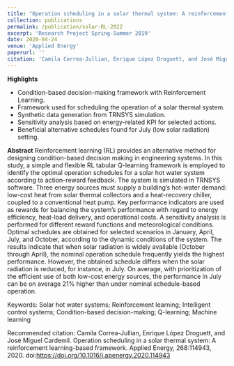 ```yaml
---
title: "Operation scheduling in a solar thermal system: A reinforcement learning-based framework"
collection: publications
permalink: /publication/solar-RL-2022
excerpt: 'Research Project Spring-Summer 2019'
date: 2020-04-24
venue: 'Applied Energy'
paperurl: ''
citation: 'Camila Correa-Jullian, Enrique López Droguett, and José Miguel Cardemil. Operation scheduling in a solar thermal system: A reinforcement learning-based framework. Applied Energy, 268:114943, 2020. doi:https://doi.org/10.1016/j.apenergy.2020.114943'
---
```

**Highlights**
* Condition-based decision-making framework with Reinforcement Learning.
* Framework used for scheduling the operation of a solar thermal system.
* Synthetic data generation from TRNSYS simulation.
* Sensitivity analysis based on energy-related KPI for selected actions.
* Beneficial alternative schedules found for July (low solar radiation) setting.

**Abstract**
Reinforcement learning (RL) provides an alternative method for designing condition-based decision making in engineering systems. In this study, a simple and flexible RL tabular Q-learning framework is employed to identify the optimal operation schedules for a solar hot water system according to action–reward feedback. The system is simulated in TRNSYS software. Three energy sources must supply a building’s hot-water demand: low-cost heat from solar thermal collectors and a heat-recovery chiller, coupled to a conventional heat pump. Key performance indicators are used as rewards for balancing the system’s performance with regard to energy efficiency, heat-load delivery, and operational costs. A sensitivity analysis is performed for different reward functions and meteorological conditions. Optimal schedules are obtained for selected scenarios in January, April, July, and October, according to the dynamic conditions of the system. The results indicate that when solar radiation is widely available (October through April), the nominal operation schedule frequently yields the highest performance. However, the obtained schedule differs when the solar radiation is reduced, for instance, in July. On average, with prioritization of the efficient use of both low-cost energy sources, the performance in July can be on average 21% higher than under nominal schedule-based operation.

Keywords: Solar hot water systems; Reinforcement learning; Intelligent control systems; Condition-based decision-making; Q-learning; Machine learning

Recommended citation: Camila Correa-Jullian, Enrique López Droguett, and José Miguel Cardemil. Operation scheduling in a solar thermal system: A reinforcement learning-based framework. Applied Energy, 268:114943, 2020. doi:https://doi.org/10.1016/j.apenergy.2020.114943
